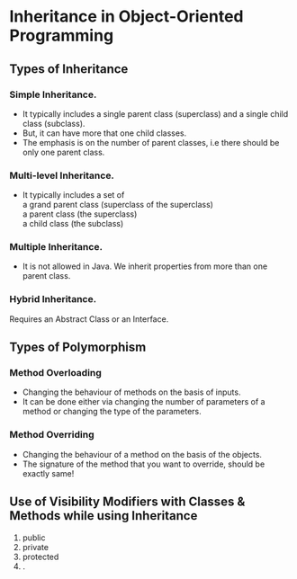 # Inheritance in Object-Oriented Programming

## Types of Inheritance

### Simple Inheritance.  
- It typically includes a single parent class (superclass)
and a single child class (subclass).
- But, it can have more that one child classes.
- The emphasis is on the number of parent classes, i.e there should be only one parent class.

### Multi-level Inheritance.
- It typically includes a set of  
 a grand parent class (superclass of the superclass)  
 a parent class (the superclass)  
 a child class (the subclass)

### Multiple Inheritance.
- It is not allowed in Java.
We inherit properties from more than one parent class.

### Hybrid Inheritance.
Requires an Abstract Class or an Interface.
 
## Types of Polymorphism

### Method Overloading
- Changing the behaviour of methods on the basis of inputs.
- It can be done either via changing the number of parameters of a method or changing the type of the parameters.

### Method Overriding
- Changing the behaviour of a method on the basis of the objects.
- The signature of the method that you want to override, should be exactly same!

## Use of Visibility Modifiers with Classes & Methods while using Inheritance
1. public 
2. private
3. protected
4. <default>.

